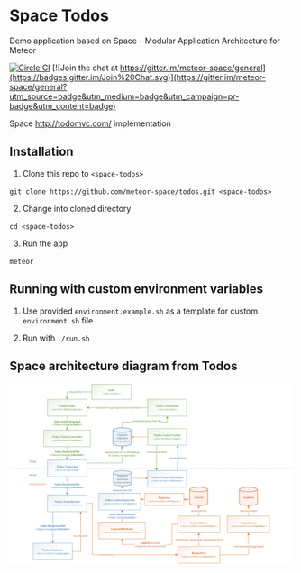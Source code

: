 # Space Todos
Demo application based on Space - Modular Application Architecture for Meteor

[![Circle CI](https://circleci.com/gh/meteor-space/todos.svg?style=svg)](https://circleci.com/gh/meteor-space/todos)
[![Join the chat at https://gitter.im/meteor-space/general](https://badges.gitter.im/Join%20Chat.svg)](https://gitter.im/meteor-space/general?utm_source=badge&utm_medium=badge&utm_campaign=pr-badge&utm_content=badge)

Space http://todomvc.com/ implementation

## Installation

1. Clone this repo to `<space-todos>`

  `git clone https://github.com/meteor-space/todos.git <space-todos>`

2. Change into cloned directory

  `cd <space-todos>`

3. Run the app

  `meteor`

## Running with custom environment variables

1. Use provided `environment.example.sh` as a template for custom `environment.sh` file

2. Run with `./run.sh`

## Space architecture diagram from Todos

![Todos model](docs/images/todos-model.png?raw=true)